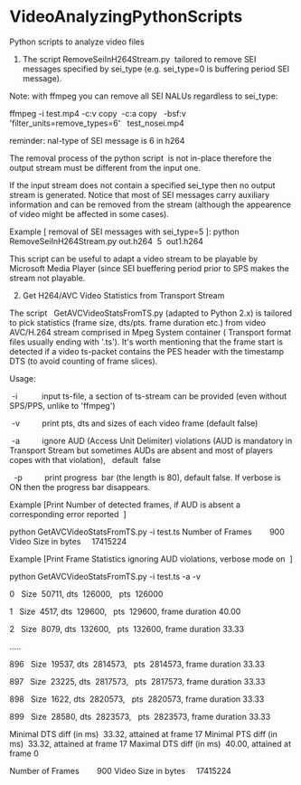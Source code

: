 # VideoAnalyzingPythonScripts

Python scripts to analyze video files

1) The script RemoveSeiInH264Stream.py  tailored to remove SEI messages specified by sei_type (e.g. sei_type=0 is buffering period SEI message).

Note: with ffmpeg you can remove all SEI NALUs regardless to sei_type:

ffmpeg -i test.mp4 -c:v copy  -c:a copy   -bsf:v 'filter_units=remove_types=6'   test_nosei.mp4


reminder: nal-type of SEI message is 6 in h264

The removal process of the python script  is not in-place therefore the output stream must be different from the input one.

If the input stream does not contain a specified sei_type then no output stream is generated. Notice that most of SEI messages carry auxiliary information and can be removed from the stream (although the appearence of video might be affected in some cases).

Example [ removal of SEI messages with sei_type=5 ]: python RemoveSeiInH264Stream.py out.h264  5  out1.h264

This script can be useful to adapt a video stream to be playable by Microsoft Media Player (since SEI bueffering period prior to SPS makes the stream not playable.
 
 
 

2) Get H264/AVC Video Statistics from Transport Stream

The script   GetAVCVideoStatsFromTS.py (adapted to Python 2.x) is tailored to pick statistics (frame size, dts/pts. frame duration etc.) from video AVC/H.264 stream comprised in Mpeg System container ( Transport format files usually ending with '.ts'). It's worth mentioning that the frame start is detected if a video ts-packet contains the PES header with the timestamp DTS (to avoid counting of frame slices).

Usage:

 -i           input ts-file, a section of ts-stream can be provided (even without SPS/PPS, unlike to 'ffmpeg')
 
 -v          print pts, dts and sizes of each video frame (default false)
 
 -a          ignore AUD (Access Unit Delimiter) violations (AUD is mandatory in Transport Stream but sometimes AUDs are absent and most of players copes with that violation),   default  false
 
  -p          print progress  bar (the length is 80), default false. If verbose is ON then the progress bar disappears. 

Example [Print Number of detected frames, if AUD is absent a corresponding error reported  ]

python GetAVCVideoStatsFromTS.py -i test.ts
Number of Frames        900
Video Size in bytes     17415224


Example [Print Frame Statistics ignoring AUD violations, verbose mode on  ]


python GetAVCVideoStatsFromTS.py -i test.ts -a -v

0   Size  50711, dts  126000,   pts  126000

1   Size  4517, dts  129600,   pts  129600, frame duration 40.00

2   Size  8079, dts  132600,   pts  132600, frame duration 33.33

.....

896   Size  19537, dts  2814573,   pts  2814573, frame duration 33.33

897   Size  23225, dts  2817573,   pts  2817573, frame duration 33.33

898   Size  1622, dts  2820573,   pts  2820573, frame duration 33.33

899   Size  28580, dts  2823573,   pts  2823573, frame duration 33.33


Minimal DTS diff (in ms)  33.32, attained at frame 17
Minimal PTS diff (in ms)  33.32, attained at frame 17
Maximal DTS diff (in ms)  40.00, attained at frame 0


Number of Frames        900
Video Size in bytes     17415224
